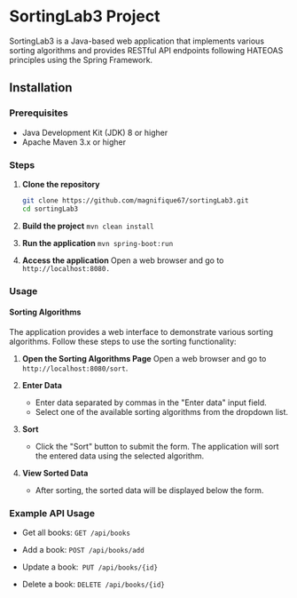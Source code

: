 # SortingLab3 Project

SortingLab3 is a Java-based web application that implements various sorting algorithms and provides RESTful API endpoints following HATEOAS principles using the Spring Framework.

## Installation

### Prerequisites
- Java Development Kit (JDK) 8 or higher
- Apache Maven 3.x or higher

### Steps

1. **Clone the repository**

   ```bash
   git clone https://github.com/magnifique67/sortingLab3.git
   cd sortingLab3

2. **Build the project**
   ``mvn clean install
   ``
3.  **Run the application**
    ``mvn spring-boot:run
    ``
4. **Access the application**
   Open a web browser and go to `http://localhost:8080.`

### Usage
#### Sorting Algorithms
The application provides a web interface to demonstrate various sorting algorithms. Follow these steps to use the sorting functionality:
1. **Open the Sorting Algorithms Page**
   Open a web browser and go to` http://localhost:8080/sort`.
2. **Enter Data**

   - Enter data separated by commas in the "Enter data" input field.
   - Select one of the available sorting algorithms from the dropdown list.
3. **Sort**

   - Click the "Sort" button to submit the form. The application will sort the entered data using the selected algorithm.
4. **View Sorted Data**

   - After sorting, the sorted data will be displayed below the form.
### Example API Usage

- Get all books: `GET /api/books`

- Add a book: `POST /api/books/add`

- Update a book:` PUT /api/books/{id}`

- Delete a book: `DELETE /api/books/{id}`
